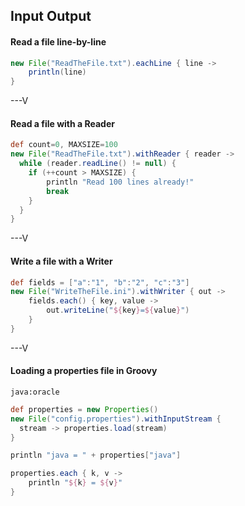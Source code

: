 ## Input Output

#### Read a file line-by-line

```groovy
new File("ReadTheFile.txt").eachLine { line -> 
	println(line)
}
```

---V

#### Read a file with a Reader

```groovy
def count=0, MAXSIZE=100
new File("ReadTheFile.txt").withReader { reader ->
  while (reader.readLine() != null) {
    if (++count > MAXSIZE) {
    	println "Read 100 lines already!"
    	break
	}
  }
}
```

---V

#### Write a file with a Writer

```groovy
def fields = ["a":"1", "b":"2", "c":"3"]
new File("WriteTheFile.ini").withWriter { out ->
    fields.each() { key, value ->
        out.writeLine("${key}=${value}")
    }
}
```

---V

#### Loading a properties file in Groovy

```properties
java:oracle
```

```groovy
def properties = new Properties()
new File("config.properties").withInputStream { 
  stream -> properties.load(stream) 
}

println "java = " + properties["java"]

properties.each { k, v -> 
    println "${k} = ${v}"
}
```